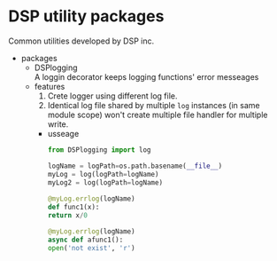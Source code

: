 DSP utility packages  
===
Common utilities developed by DSP inc.

* packages  
    + DSPlogging  
        A loggin decorator keeps logging functions' error messeages
	- features
	    1. Crete logger using different log file.
	    2. Identical log file shared by multiple `log` instances (in same module scope) won't create multiple file handler for multiple write.
        - usseage
            ```python
            from DSPlogging import log

            logName = logPath=os.path.basename(__file__)
            myLog = log(logPath=logName)
            myLog2 = log(logPath=logName)
	    	    
            @myLog.errlog(logName)
            def func1(x):
	        return x/0

            @myLog.errlog(logName)
            async def afunc1():
	        open('not exist', 'r')
            ```
